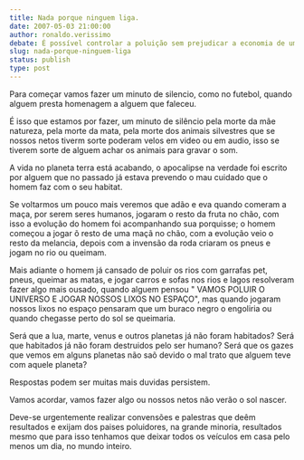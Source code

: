 ```yaml
---
title: Nada porque ninguem liga.
date: 2007-05-03 21:00:00
author: ronaldo.verissimo
debate: É possível controlar a poluição sem prejudicar a economia de um país?
slug: nada-porque-ninguem-liga
status: publish 
type: post
---
```


Para começar vamos fazer um minuto de silencio, como no futebol, quando alguem presta homenagem a alguem que faleceu.  

É isso que estamos por fazer, um minuto de silêncio pela morte da mãe natureza, pela morte da mata, pela morte dos animais silvestres que se nossos netos tiverm sorte poderam velos em video ou em audio, isso se tiverem sorte de alguem achar os animais para gravar o som.  

A vida no planeta terra está acabando, o apocalipse na verdade foi escrito por alguem que no passado já estava prevendo o mau cuidado que o homem faz com o seu habitat.  

Se voltarmos um pouco mais veremos que adão e eva quando comeram a maça, por serem seres humanos, jogaram o resto da fruta no chão, com isso a evolução do homem foi acompanhando sua porquisse; o homem começou a jogar õ resto de uma maçã no chão, com a evolução veio o resto da melancia, depois com a invensão da roda criaram os pneus e jogam no rio ou queimam.  

Mais adiante o homem já cansado de poluir os rios com garrafas pet, pneus, queimar as matas, e jogar carros e sofas nos rios e lagos resolveram fazer algo mais ousado, quando alguem pensou " VAMOS POLUIR O UNIVERSO E JOGAR NOSSOS LIXOS NO ESPAÇO", mas quando jogaram nossos lixos no espaço pensaram que um buraco negro o engoliria ou quando chegasse perto do sol se queimaria.  

Será que a lua, marte, venus e outros planetas já não foram habitados? Será que habitados já não foram destruidos pelo ser humano? Será que os gazes que vemos em alguns planetas não saõ devido o mal trato que alguem teve com aquele planeta?  

Respostas podem ser muitas mais duvidas persistem.  

Vamos acordar, vamos fazer algo ou nossos netos não verão o sol nascer.  

Deve-se urgentemente realizar convensões e palestras que deêm resultados e exijam dos paises poluidores, na grande minoria, resultados mesmo que para isso tenhamos que deixar todos os veículos em casa pelo menos um dia, no mundo inteiro.
